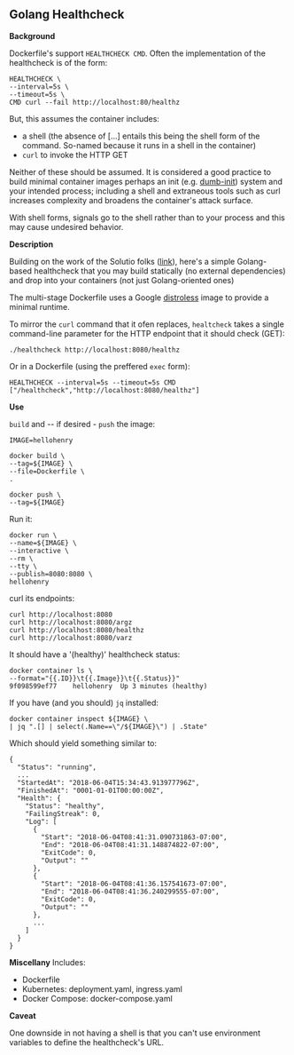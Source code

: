 ## Golang Healthcheck ##

**Background**

Dockerfile's support `HEALTHCHECK CMD`. Often the implementation of the healthcheck is of the form:
```
HEALTHCHECK \
--interval=5s \
--timeout=5s \
CMD curl --fail http://localhost:80/healthz
```

But, this assumes the container includes:
* a shell (the absence of [...] entails this being the shell form of the command. So-named because it runs in a shell in the container)
* `curl` to invoke the HTTP GET

Neither of these should be assumed. It is considered a good practice to build minimal container images perhaps an init (e.g. [dumb-init](https://github.com/Yelp/dumb-init)) system and your intended process; including a shell and extraneous tools such as curl increases complexity and broadens the container's attack surface.

With shell forms, signals go to the shell rather than to your process and this may cause undesired behavior.

**Description**

Building on the work of the Solutio folks ([link](https://github.com/Soluto/golang-docker-healthcheck-example)), here's a simple Golang-based healthcheck that you may build statically (no external dependencies) and drop into your containers (not just Golang-oriented ones)

The multi-stage Dockerfile uses a Google [distroless](https://github.com/GoogleContainerTools/distroless) image to provide a minimal runtime.

To mirror the `curl` command that it ofen replaces, `healtcheck` takes a single command-line parameter for the HTTP endpoint that it should check (GET):
```
./healthcheck http://localhost:8080/healthz
```
Or in a Dockerfile (using the preffered `exec` form):
```
HEALTHCHECK --interval=5s --timeout=5s CMD ["/healthcheck","http://localhost:8080/healthz"]
```

**Use**

`build` and -- if desired - `push` the image:
```
IMAGE=hellohenry

docker build \
--tag=${IMAGE} \
--file=Dockerfile \
.

docker push \
--tag=${IMAGE}
```
Run it:
```
docker run \
--name=${IMAGE} \
--interactive \
--rm \
--tty \
--publish=8080:8080 \
hellohenry
```
curl its endpoints:
```
curl http://localhost:8080
curl http://localhost:8080/argz
curl http://localhost:8080/healthz
curl http://localhost:8080/varz
```
It should have a '(healthy)' healthcheck status:
```
docker container ls \
--format="{{.ID}}\t{{.Image}}\t{{.Status}}"
9f098599ef77	hellohenry	Up 3 minutes (healthy)
```
If you have (and you should) `jq` installed:
```
docker container inspect ${IMAGE} \
| jq ".[] | select(.Name==\"/${IMAGE}\") | .State"

```
Which should yield something similar to:
```
{
  "Status": "running",
  ...
  "StartedAt": "2018-06-04T15:34:43.913977796Z",
  "FinishedAt": "0001-01-01T00:00:00Z",
  "Health": {
    "Status": "healthy",
    "FailingStreak": 0,
    "Log": [
      {
        "Start": "2018-06-04T08:41:31.090731863-07:00",
        "End": "2018-06-04T08:41:31.148874822-07:00",
        "ExitCode": 0,
        "Output": ""
      },
      {
        "Start": "2018-06-04T08:41:36.157541673-07:00",
        "End": "2018-06-04T08:41:36.240299555-07:00",
        "ExitCode": 0,
        "Output": ""
      },
      ...
    ]
  }
}
```

**Miscellany**
Includes:
* Dockerfile
* Kubernetes: deployment.yaml, ingress.yaml
* Docker Compose: docker-compose.yaml

**Caveat**

One downside in not having a shell is that you can't use environment variables to define the healthcheck's URL.
